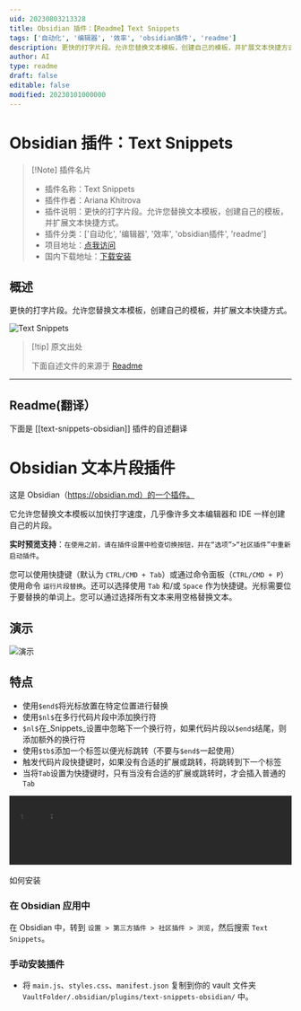 ```yaml
---
uid: 20230803213328
title: Obsidian 插件：【Readme】Text Snippets
tags: ['自动化', '编辑器', '效率', 'obsidian插件', 'readme']
description: 更快的打字片段。允许您替换文本模板，创建自己的模板，并扩展文本快捷方式。
author: AI
type: readme
draft: false
editable: false
modified: 20230101000000
---
```


# Obsidian 插件：Text Snippets

> [!Note] 插件名片
> - 插件名称：Text Snippets
> - 插件作者：Ariana Khitrova
> - 插件说明：更快的打字片段。允许您替换文本模板，创建自己的模板，并扩展文本快捷方式。
> - 插件分类：['自动化', '编辑器', '效率', 'obsidian插件', 'readme']
> - 项目地址：[点我访问](https://github.com/ArianaKhit/text-snippets-obsidian)
> - 国内下载地址：[下载安装](https://pkmer.cn/products/plugin/pluginMarket/?text-snippets-obsidian)

## 概述

更快的打字片段。允许您替换文本模板，创建自己的模板，并扩展文本快捷方式。

![Text Snippets](https://cdn.pkmer.cn/covers/text-snippets-obsidian.GIF!pkmer)

> [!tip] 原文出处
> 
>下面自述文件的来源于 [Readme](https://ghproxy.net/https://raw.githubusercontent.com/ArianaKhit/text-snippets-obsidian/main/README.md)
> 

---

## Readme(翻译）

下面是 [[text-snippets-obsidian]] 插件的自述翻译



# Obsidian 文本片段插件

这是 Obsidian（https://obsidian.md）的一个插件。

它允许您替换文本模板以加快打字速度，几乎像许多文本编辑器和 IDE 一样创建自己的片段。

**实时预览支持**：```在使用之前，请在插件设置中检查切换按钮，并在“选项”>“社区插件”中重新启动插件```。

您可以使用快捷键（默认为 `CTRL/CMD + Tab`）或通过命令面板（`CTRL/CMD + P`）使用命令 `运行片段替换`。还可以选择使用 `Tab` 和/或 `Space` 作为快捷键。光标需要位于要替换的单词上。您可以通过选择所有文本来用空格替换文本。

## 演示

![演示](https://raw.githubusercontent.com/ArianaKhit/text-snippets-obsidian/main/demo.gif)

## 特点
- 使用```$end$```将光标放置在特定位置进行替换
- 使用```$nl$```在多行代码片段中添加换行符
- ```$nl$```在_Snippets_设置中忽略下一个换行符，如果代码片段以```$end$```结尾，则添加额外的换行符
- 使用```$tb$```添加一个标签以便光标跳转（不要与```$end$```一起使用）
- 触发代码片段快捷键时，如果没有合适的扩展或跳转，将跳转到下一个标签
- 当将`Tab`设置为快捷键时，只有当没有合适的扩展或跳转时，才会插入普通的`Tab`

![tabstop-demo](https://raw.githubusercontent.com/Arax20/text-snippets-obsidian/main/tabstop_demo.gif)

如何安装

### 在 Obsidian 应用中

在 Obsidian 中，转到 `设置 > 第三方插件 > 社区插件 > 浏览`，然后搜索 `Text Snippets`。

### 手动安装插件

- 将 `main.js`、`styles.css`、`manifest.json` 复制到你的 vault 文件夹 `VaultFolder/.obsidian/plugins/text-snippets-obsidian/` 中。



